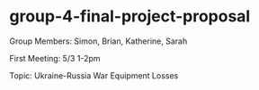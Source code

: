 # group-4-final-project-proposal
Group Members: Simon, Brian, Katherine, Sarah

First Meeting: 5/3 1-2pm

Topic: Ukraine-Russia War Equipment Losses


